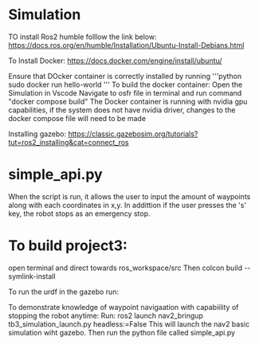 # Simulation

TO install Ros2 humble folllow the link below:
https://docs.ros.org/en/humble/Installation/Ubuntu-Install-Debians.html

To Install Docker:
https://docs.docker.com/engine/install/ubuntu/

Ensure that DOcker container is correctly installed by running
'''python
sudo docker run hello-world
'''
To build the docker container:
Open the Simulation in Vscode
Navigate to osfr file in terminal and run command "docker compose build"
The Docker container is running with nvidia gpu capabilities, if the system does not have nvidia driver, changes to the docker compose file will need to be made

Installing gazebo:
https://classic.gazebosim.org/tutorials?tut=ros2_installing&cat=connect_ros
# simple_api.py
When the script is run, it allows the user to input the amount of waypoints along with each coordinates in x,y. In addittion if the user presses the 's' key, the robot stops as an emergency stop.
# To build project3:
open terminal and direct towards ros_workspace/src
Then colcon build --symlink-install

To run the urdf in the gazebo run:

To demonstrate knowledge of waypoint navigaation with capabiility of stopping the robot anytime:
Run:
ros2 launch nav2_bringup tb3_simulation_launch.py headless:=False
This will launch the nav2 basic simulation wiht gazebo. 
Then run the python file called simple_api.py

